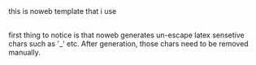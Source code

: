 ##
this is noweb template that i use
##
first thing to notice is that noweb generates un-escape latex sensetive chars such as '\_' etc. After generation, those chars need to be removed manually.
